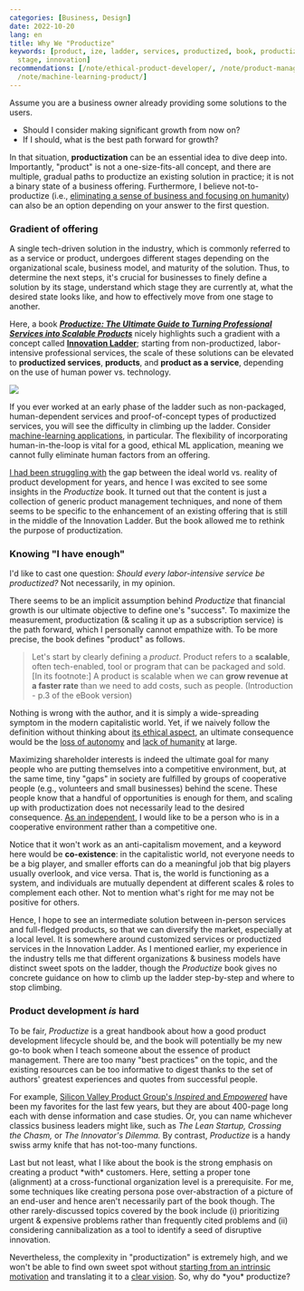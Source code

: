 ```yaml
---
categories: [Business, Design]
date: 2022-10-20
lang: en
title: Why We "Productize"
keywords: [product, ize, ladder, services, productized, book, productization, offering,
  stage, innovation]
recommendations: [/note/ethical-product-developer/, /note/product-management-and-bullshit-job/,
  /note/machine-learning-product/]
---
```


Assume you are a business owner already providing some solutions to the users.

- Should I consider making significant growth from now on?  
- If I should, what is the best path forward for growth? 

In that situation, **productization** can be an essential idea to dive deep into. Importantly, "product" is not a one-size-fits-all concept, and there are multiple, gradual paths to productize an existing solution in practice; it is not a binary state of a business offering. Furthermore, I believe not-to-productize (i.e., [eliminating a sense of business and focusing on humanity](/note/internet-for-the-people/)) can also be an option depending on your answer to the first question.

### Gradient of offering

A single tech-driven solution in the industry, which is commonly referred to as a service or product, undergoes different stages depending on the organizational scale, business model, and maturity of the solution. Thus, to determine the next steps, it's crucial for businesses to finely define a solution by its stage, understand which stage they are currently at, what the desired state looks like, and how to effectively move from one stage to another.

Here, a book ***[Productize: The Ultimate Guide to Turning Professional Services into Scalable Products](https://www.vecteris.com/productize-book-tools)*** nicely highlights such a gradient with a concept called **[Innovation Ladder](https://www.vecteris.com/blog/productization-turning-services-into-products)**; starting from non-productized, labor-intensive professional services, the scale of these solutions can be elevated to **productized services**, **products**, and **product as a service**, depending on the use of human power vs. technology.

<a href="https://www.amazon.ca/Productize-Ultimate-Professional-Services-Scalable/dp/1736929615?&linkCode=li2&tag=takuti-20&linkId=8d5c50205e1fe0eab92df479fb5d13cc&language=en_CA&ref_=as_li_ss_il" target="_blank"><img border="0" src="//ws-na.amazon-adsystem.com/widgets/q?_encoding=UTF8&ASIN=1736929615&Format=_SL160_&ID=AsinImage&MarketPlace=CA&ServiceVersion=20070822&WS=1&tag=takuti-20&language=en_CA" ></a><img src="https://ir-ca.amazon-adsystem.com/e/ir?t=takuti-20&language=en_CA&l=li2&o=15&a=1736929615" width="1" height="1" border="0" alt="" style="border:none !important; margin:0px !important;" />

If you ever worked at an early phase of the ladder such as non-packaged, human-dependent services and proof-of-concept types of productized services, you will see the difficulty in climbing up the ladder. Consider [machine-learning applications](/note/machine-learning-product/), in particular. The flexibility of incorporating human-in-the-loop is vital for a good, ethical ML application, meaning we cannot fully eliminate human factors from an offering.

[I had been struggling with](/note/becoming-a-product-manager/) the gap between the ideal world vs. reality of product development for years, and hence I was excited to see some insights in the *Productize* book. It turned out that the content is just a collection of generic product management techniques, and none of them seems to be specific to the enhancement of an existing offering that is still in the middle of the Innovation Ladder. But the book allowed me to rethink the purpose of productization.

### Knowing "I have enough"

I'd like to cast one question: *Should every labor-intensive service be productized?* Not necessarily, in my opinion.

There seems to be an implicit assumption behind *Productize* that financial growth is our ultimate objective to define one's "success". To maximize the measurement, productization (& scaling it up as a subscription service) is the path forward, which I personally cannot empathize with. To be more precise, the book defines "product" as follows.

> Let's start by clearly defining a *product*. Product refers to a **scalable**, often tech-enabled, tool or program that can be packaged and sold. [In its footnote:] A product is scalable when we can **grow revenue at a faster rate** than we need to add costs, such as people. (Introduction - p.3 of the eBook version)

Nothing is wrong with the author, and it is simply a wide-spreading symptom in the modern capitalistic world. Yet, if we naively follow the definition without thinking about [its ethical aspect](/note/foundations-of-humane-technology/), an ultimate consequence would be the [loss of autonomy](/note/autonomy-vs-algorithmic-recommendation/) and [lack of humanity](/note/internet-for-the-people/) at large.

Maximizing shareholder interests is indeed the ultimate goal for many people who are putting themselves into a competitive environment, but, at the same time, tiny "gaps" in society are fulfilled by groups of cooperative people (e.g., volunteers and small businesses) behind the scene. These people know that a handful of opportunities is enough for them, and scaling up with productization does not necessarily lead to the desired consequence. [As an independent](/note/first-month-as-self-employed/), I would like to be a person who is in a cooperative environment rather than a competitive one.

Notice that it won't work as an anti-capitalism movement, and a keyword here would be **co-existence**: in the capitalistic world, not everyone needs to be a big player, and smaller efforts can do a meaningful job that big players usually overlook, and vice versa. That is, the world is functioning as a system, and individuals are mutually dependent at different scales & roles to complement each other. Not to mention what's right for me may not be positive for others.

Hence, I hope to see an intermediate solution between in-person services and full-fledged products, so that we can diversify the market, especially at a local level. It is somewhere around customized services or productized services in the Innovation Ladder. As I mentioned earlier, my experience in the industry tells me that different organizations & business models have distinct sweet spots on the ladder, though the *Productize* book gives no concrete guidance on how to climb up the ladder step-by-step and where to stop climbing.

### Product development *is* hard

To be fair, *Productize* is a great handbook about how a good product development lifecycle should be, and the book will potentially be my new go-to book when I teach someone about the essence of product management. There are too many "best practices" on the topic, and the existing resources can be too informative to digest thanks to the set of authors' greatest experiences and quotes from successful people. 

For example, [Silicon Valley Product Group's *Inspired* and *Empowered*](https://www.svpg.com/inspired-and-empowered/) have been my favorites for the last few years, but they are about 400-page long each with dense information and case studies. Or, you can name whichever classics business leaders might like, such as *The Lean Startup, Crossing the Chasm,* or *The Innovator's Dilemma.* By contrast, *Productize* is a handy swiss army knife that has not-too-many functions.

Last but not least, what I like about the book is the strong emphasis on creating a product \*with\* customers. Here, setting a proper tone (alignment) at a cross-functional organization level is a prerequisite. For me, some techniques like creating persona pose over-abstraction of a picture of an end-user and hence aren't necessarily part of the book though. The other rarely-discussed topics covered by the book include (i) prioritizing urgent & expensive problems rather than frequently cited problems and (ii) considering cannibalization as a tool to identify a seed of disruptive innovation.

Nevertheless, the complexity in "productization" is extremely high, and we won't be able to find own sweet spot without [starting from an intrinsic motivation](/note/product-management-and-bullshit-job/) and translating it to a [clear vision](/note/definition-of-done/). So, why do \*you\* productize?
